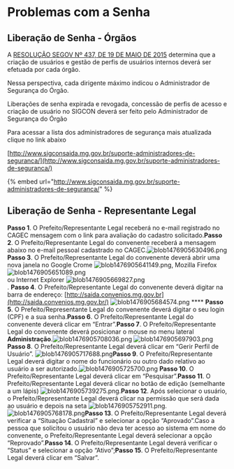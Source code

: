 # Problemas com a Senha

## Liberação de Senha - Órgãos

A [RESOLUÇÃO SEGOV Nº 437, DE 19 DE MAIO DE 2015](http://atendimento.sigconsaida.mg.gov.br/a/tickets/saida.convenios.mg.gov.br/images/resolucoes/resolucao_segov_437_2015_modulo_seguranca_sigcon.pdf) determina que a criação de usuários e gestão de perfis de usuários internos deverá ser efetuada por cada órgão.

Nessa perspectiva, cada dirigente máximo indicou o Administrador de Segurança do Órgão. 

Liberações de senha expirada e revogada, concessão de perfis de acesso e criação de usuário no SIGCON deverá ser feito pelo Administrador de Segurança do Órgão

Para acessar a lista dos administradores de segurança mais atualizada clique no link abaixo

[http://www.sigconsaida.mg.gov.br/suporte-administradores-de-seguranca/](http://www.sigconsaida.mg.gov.br/suporte-administradores-de-seguranca/)

{% embed url="http://www.sigconsaida.mg.gov.br/suporte-administradores-de-seguranca/" %}

## Liberação de Senha - Representante Legal

**Passo 1**. O Prefeito/Representante Legal receberá no e-mail registrado no CAGEC mensagem com o link para avaliação do cadastro solicitado.**Passo 2**. O Prefeito/Representante Legal do convenente receberá a mensagem abaixo no e-mail pessoal cadastrado no CAGEC.![blob1476905630496.png](https://s3.amazonaws.com/cdn.freshdesk.com/data/helpdesk/attachments/production/19000803667/original/blob1476905630496.png?1476905631) **Passo 3**. O Prefeito/Representante Legal do convenente deverá abrir uma nova janela no Google Crome ![blob1476905641149.png](https://s3.amazonaws.com/cdn.freshdesk.com/data/helpdesk/attachments/production/19000803679/original/blob1476905641149.png?1476905641), Mozilla Firefox ![blob1476905651089.png](https://s3.amazonaws.com/cdn.freshdesk.com/data/helpdesk/attachments/production/19000803682/original/blob1476905651089.png?1476905651)  
 ou Internet Explorer ![blob1476905669827.png](https://s3.amazonaws.com/cdn.freshdesk.com/data/helpdesk/attachments/production/19000803689/original/blob1476905669827.png?1476905670)  
. **Passo 4**. O Prefeito/Representante Legal do convenente deverá digitar na barra de endereço: [http://saida.convenios.mg.gov.br](http://saida.convenios.mg.gov.br/) ![blob1476905684574.png](https://s3.amazonaws.com/cdn.freshdesk.com/data/helpdesk/attachments/production/19000803692/original/blob1476905684574.png?1476905685) **** **Passo 5**. O Prefeito/Representante Legal do convenente deverá digitar o seu login \(CPF\) e a sua senha.**Passo 6**. O Prefeito/Representante Legal do convenente deverá clicar em “Entrar”.**Passo 7**. O Prefeito/Representante Legal do convenente deverá posicionar o mouse no menu lateral **Administração**.![blob1476905708036.png](https://s3.amazonaws.com/cdn.freshdesk.com/data/helpdesk/attachments/production/19000803710/original/blob1476905708036.png?1476905708) ![blob1476905697903.png](https://s3.amazonaws.com/cdn.freshdesk.com/data/helpdesk/attachments/production/19000803700/original/blob1476905697903.png?1476905698)**Passo 8**. O Prefeito/Representante Legal deverá clicar em “Gerir Perfil de Usuário”. ![blob1476905717688.png](https://s3.amazonaws.com/cdn.freshdesk.com/data/helpdesk/attachments/production/19000803715/original/blob1476905717688.png?1476905718)**Passo 9**. O Prefeito/Representante Legal deverá digitar o nome do funcionário ou outro dado relativo ao usuário a ser autorizado.![blob1476905725700.png](https://s3.amazonaws.com/cdn.freshdesk.com/data/helpdesk/attachments/production/19000803720/original/blob1476905725700.png?1476905726) **Passo 10**. O Prefeito/Representante Legal deverá clicar em “Pesquisar”.**Passo 11**. O Prefeito/Representante Legal deverá clicar no botão de edição \(semelhante a um lápis\) ![blob1476905739275.png](https://s3.amazonaws.com/cdn.freshdesk.com/data/helpdesk/attachments/production/19000803732/original/blob1476905739275.png?1476905739).**Passo 12**. Após selecionar o usuário, o Prefeito/Representante Legal deverá clicar na permissão que será dada ao usuário e depois na seta ![blob1476905752911.png](https://s3.amazonaws.com/cdn.freshdesk.com/data/helpdesk/attachments/production/19000803734/original/blob1476905752911.png?1476905753). ![blob1476905768178.png](https://s3.amazonaws.com/cdn.freshdesk.com/data/helpdesk/attachments/production/19000803755/original/blob1476905768178.png?1476905768)**Passo 13**. O Prefeito/Representante Legal deverá verificar a “Situação Cadastral” e selecionar a opção “Aprovado”.Caso a pessoa que solicitou o usuário não deva ter acesso ao sistema em nome do convenente, o Prefeito/Representante Legal deverá selecionar a opção “Reprovado”.**Passo 14**. O Prefeito/Representante Legal deverá verificar o “Status” e selecionar a opção “Ativo”;**Passo 15**. O Prefeito/Representante Legal deverá clicar em “Salvar”.

